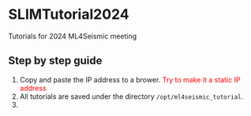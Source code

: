 # SLIMTutorial2024
Tutorials for 2024 ML4Seismic meeting

## Step by step guide

1. Copy and paste the IP address to a brower. <font color=red>Try to make it a static IP address</font>
1. All tutorials are saved under the directory  `/opt/ml4seismic_tutorial`.
2. 
